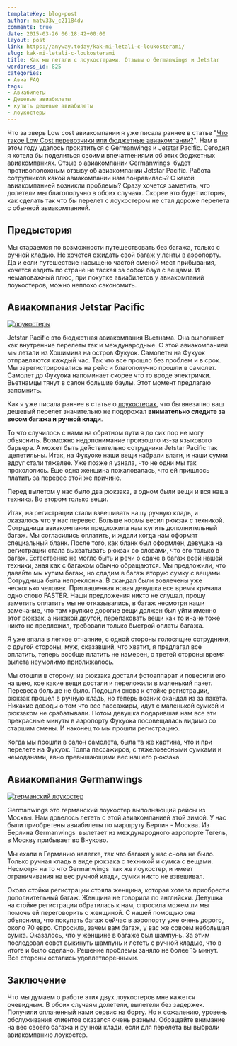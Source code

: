```yaml
---
templateKey: blog-post
author: matv33v_c21184dv
comments: true
date: 2015-03-26 06:18:42+00:00
layout: post
link: https://anyway.today/kak-mi-letali-c-loukosterami/
slug: kak-mi-letali-c-loukosterami
title: Как мы летали с лоукостерами. Отзывы о Germanwings и Jetstar
wordpress_id: 825
categories:
- Авиа FAQ
tags:
- Авиабилеты
- Дешевые авиабилеты
- купить дешевые авиабилеты
- лоукостеры
---
```


Что за зверь Low cost авиакомпании я уже писала раннее в статье "[Что такое Low Cost перевозчики или бюджетные авиакомпании?](https://anyway.today/chto-takoe-low-cost)". Нам в этом году удалось прокатиться с Germanwings и Jetstar Pacific. Сегодня я хотела бы поделиться своими впечатлениями об этих бюджетных авиакомпаниях. Отзыв о авиакомпании Germanwings  будет противоположным отзыву об авиакомпании Jetstar Pacific. Работа сотрудников какой авиакомпании нам понравилась? С какой авиакомпанией возникли проблемы? Сразу хочется заметить, что долетели мы благополучно в обоих случаях. Скорее это будет история, как сделать так что бы перелет с лоукостером не стал дороже перелета с обычной авиакомпанией.




<!-- more -->





## Предыстория




Мы стараемся по возможности путешествовать без багажа, только с ручной кладью. Не хочется ожидать свой багаж у ленты в аэропорту. Да и если путешествие насыщено частой сменой мест прибывания, хочется ездить по стране не таская за собой баул с вещами. И немаловажный плюс, при покупке авиабилетов у авиакомпаний лоукостеров, можно неплохо сэкономить.





## Авиакомпания Jetstar Pacific


[![лоукостеры](https://anyway.today/wp-content/uploads/2015/03/JQ@2x.png)](https://anyway.today/wp-content/uploads/2015/03/JQ@2x.png)


Jetstar Pacific это бюджетная авиакомпания Вьетнама. Она выполняет как внутренние перелеты так и международные. С этой авиакомпанией мы летали из Хошимина на остров Фукуок. Самолеты на Фукуок отправляются каждый час. Так что все прошло без проблем и в срок. Мы зарегистрировались на рейс и благополучно прошли в самолет. Самолет до Фукуока напоминает скорее что то вроде электрички. Вьетнамцы тянут в салон большие баулы. Этот момент предлагаю запомнить.




Как я уже писала раннее в статье о [лоукостерах](https://anyway.today/chto-takoe-low-cost), что бы внезапно ваш дешевый перелет значительно не подорожал **внимательно следите за весом багажа и ручной клади**.




То что случилось с нами на обратном пути я до сих пор не могу объяснить. Возможно недопонимание произошло из-за языкового барьера. А может быть действительно сотрудники Jetstar Pacific так щепетильны. Итак, на Фукуоке наши вещи набрали влаги, и наши сумки вдруг стали тяжелее. Уже позже я узнала, что не одни мы так прокололись. Еще одна женщина пожаловалась, что ей пришлось платить за перевес этой же причине.




Перед вылетом у нас было два рюкзака, в одном были вещи и вся наша техника. Во втором только вещи.




Итак, на регистрации стали взвешивать нашу ручную кладь, и оказалось что у нас перевес. Больше нормы весил рюкзак с техникой. Сотрудница авиакомпании предложила нам купить дополнительный багаж. Мы согласились оплатить, и ждали когда нам оформят специальный бланк. После того, как бланк был оформлен, девушка на регистрации стала выхватывать рюкзак со словами, что его только в багаж. Естественно не могло быть и речи о сдаче в багаж всей нашей техники, зная как с багажом обычно обращаются. Мы предложили, что давайте мы купим багаж, но сдадим в багаж вторую сумку с вещами. Сотрудница была непреклонна. В скандал были вовлечены уже несколько человек. Приглашенная новая девушка все время кричала одно слово FASTER. Наши предложения никто не слушал, прошу заметить оплатить мы не отказывались, в багаж несмотря наши замечание, что там хрупкие дорогие вещи должен был уйти именно этот рюкзак, а никакой другой, перепаковать вещи как то иначе тоже никто не предложил, требовали только быстрой оплаты багажа.




Я уже впала в легкое отчаяние, с одной стороны голосящие сотрудники, с другой стороны, муж, сказавший, что хватит, я предлагал все оплатить, теперь вообще платить не намерен, с третей стороны время вылета неумолимо приближалось.




Мы отошли в сторону, из рюкзака достали фотоаппарат и повесили его на шею, кое какие вещи достали и переложили в маленький пакет. Перевеса больше не было. Подошли снова к стойке регистрации, рюкзак прошел в ручную кладь, но теперь возник скандал из за пакета. Никакие доводы о том что все пассажиры, идут с маленькой сумкой и рюкзаком не срабатывали. Потом девушка подарившая нам все эти прекрасные минуты в аэропорту Фукуока посовещалась видимо со старшим смены. И наконец то мы прошли регистрацию.




Когда мы прошли в салон самолета, была та же картина, что и при перелете на Фукуок. Толпа пассажиров, с тяжеловесными сумками и чемоданами, явно превышающими вес нашего рюкзака.





## Авиакомпания Germanwings


[![германский лоукостер](https://anyway.today/wp-content/uploads/2015/03/4U@2x.png)](https://anyway.today/wp-content/uploads/2015/03/4U@2x.png)


Germanwings это германский лоукостер выполняющий рейсы из Москвы. Нам довелось лететь с этой авиакомпанией этой зимой. У нас были приобретены авиабилеты по маршруту Берлин - Москва. Из Берлина Germanwings  вылетает из международного аэропорте Тегель, в Москву прибывает во Внуково.




Мы ехали в Германию налегке, так что багажа у нас снова не было. Только ручная кладь в виде рюкзака с техникой и сумка с вещами.  Несмотря на то что Germanwings  так же лоукостер, и имеет ограничивания на вес ручной клади, сумки никто не взвешивал.




Около стойки регистрации стояла женщина, которая хотела приобрести дополнительный багаж. Женщина не говорила по английски. Девушка на стойке регистрации обратилась к нам, спросила можем ли мы помочь ей переговорить с женщиной. С нашей помощью она объяснила, что покупать багаж сейчас в аэропорту уже очень дорого, около 70 евро. Спросила, зачем вам багаж, у вас же совсем небольшая сумка. Оказалось, что у женщине в багаже был шампунь. За этим последовал совет выкинуть шампунь и лететь с ручной кладью, что в итоге и было сделано. Решение проблемы заняло не более 15 минут. Все стороны остались удовлетворенными.





## Заключение




Что мы думаем о работе этих двух лоукостеров мне кажется очевидным. В обоих случаям долетели, вылетели без задержек. Получили оплаченный нами сервис на борту. Но к сожалению, уровень обслуживания клиентов оказался очень разным. Обращайте внимание на вес своего багажа и ручной клади, если для перелета вы выбрали авиакомпанию лоукостер.
